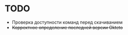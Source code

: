 # TODO
* Проверка доступности команд перед скачиванием
* ~~Корректное определение последней версии Okteto~~